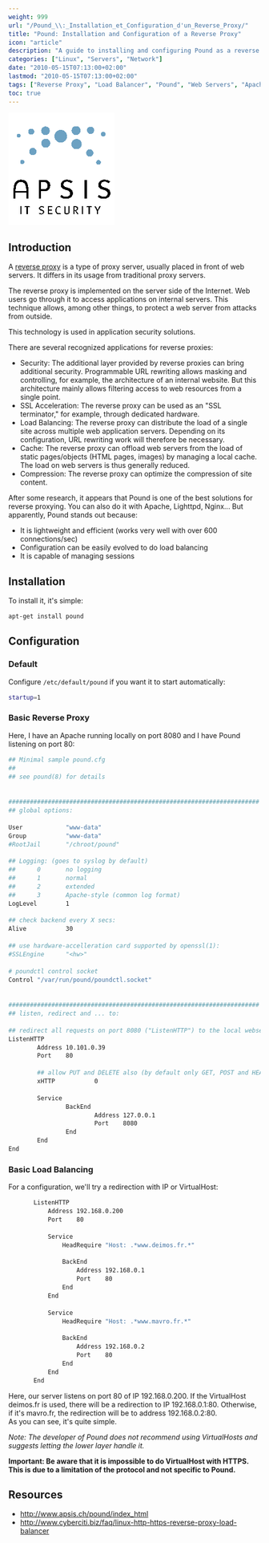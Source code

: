 ```yaml
---
weight: 999
url: "/Pound_\\:_Installation_et_Configuration_d'un_Reverse_Proxy/"
title: "Pound: Installation and Configuration of a Reverse Proxy"
icon: "article"
description: "A guide to installing and configuring Pound as a reverse proxy and load balancer for web servers"
categories: ["Linux", "Servers", "Network"]
date: "2010-05-15T07:13:00+02:00"
lastmod: "2010-05-15T07:13:00+02:00"
tags: ["Reverse Proxy", "Load Balancer", "Pound", "Web Servers", "Apache"]
toc: true
---
```


![Pound Logo](/images/pound_logo.gif)

## Introduction

A [reverse proxy](https://en.wikipedia.org/wiki/Reverse_proxy) is a type of proxy server, usually placed in front of web servers. It differs in its usage from traditional proxy servers.

The reverse proxy is implemented on the server side of the Internet. Web users go through it to access applications on internal servers. This technique allows, among other things, to protect a web server from attacks from outside.

This technology is used in application security solutions.

There are several recognized applications for reverse proxies:

- Security: The additional layer provided by reverse proxies can bring additional security. Programmable URL rewriting allows masking and controlling, for example, the architecture of an internal website. But this architecture mainly allows filtering access to web resources from a single point.
- SSL Acceleration: The reverse proxy can be used as an "SSL terminator," for example, through dedicated hardware.
- Load Balancing: The reverse proxy can distribute the load of a single site across multiple web application servers. Depending on its configuration, URL rewriting work will therefore be necessary.
- Cache: The reverse proxy can offload web servers from the load of static pages/objects (HTML pages, images) by managing a local cache. The load on web servers is thus generally reduced.
- Compression: The reverse proxy can optimize the compression of site content.

After some research, it appears that Pound is one of the best solutions for reverse proxying. You can also do it with Apache, Lighttpd, Nginx... But apparently, Pound stands out because:

- It is lightweight and efficient (works very well with over 600 connections/sec)
- Configuration can be easily evolved to do load balancing
- It is capable of managing sessions

## Installation

To install it, it's simple:

```bash
apt-get install pound
```

## Configuration

### Default

Configure `/etc/default/pound` if you want it to start automatically:

```bash
startup=1
```

### Basic Reverse Proxy

Here, I have an Apache running locally on port 8080 and I have Pound listening on port 80:

```bash
## Minimal sample pound.cfg
##
## see pound(8) for details


######################################################################
## global options:

User            "www-data"
Group           "www-data"
#RootJail       "/chroot/pound"

## Logging: (goes to syslog by default)
##      0       no logging
##      1       normal
##      2       extended
##      3       Apache-style (common log format)
LogLevel        1

## check backend every X secs:
Alive           30

## use hardware-accelleration card supported by openssl(1):
#SSLEngine      "<hw>"

# poundctl control socket
Control "/var/run/pound/poundctl.socket"


######################################################################
## listen, redirect and ... to:

## redirect all requests on port 8080 ("ListenHTTP") to the local webserver (see "Service" below):
ListenHTTP
        Address 10.101.0.39
        Port    80

        ## allow PUT and DELETE also (by default only GET, POST and HEAD)?:
        xHTTP           0

        Service
                BackEnd
                        Address 127.0.0.1
                        Port    8080
                End
        End
End
```

### Basic Load Balancing

For a configuration, we'll try a redirection with IP or VirtualHost:

```bash
       ListenHTTP
           Address 192.168.0.200
           Port    80

           Service
               HeadRequire "Host: .*www.deimos.fr.*"

               BackEnd
                   Address 192.168.0.1
                   Port    80
               End
           End

           Service
               HeadRequire "Host: .*www.mavro.fr.*"

               BackEnd
                   Address 192.168.0.2
                   Port    80
               End
           End
       End
```

Here, our server listens on port 80 of IP 192.168.0.200. If the VirtualHost deimos.fr is used, there will be a redirection to IP 192.168.0.1:80. Otherwise, if it's mavro.fr, the redirection will be to address 192.168.0.2:80.  
As you can see, it's quite simple.

*Note: The developer of Pound does not recommend using VirtualHosts and suggests letting the lower layer handle it.*

**Important: Be aware that it is impossible to do VirtualHost with HTTPS. This is due to a limitation of the protocol and not specific to Pound.**

## Resources
- http://www.apsis.ch/pound/index_html
- http://www.cyberciti.biz/faq/linux-http-https-reverse-proxy-load-balancer
